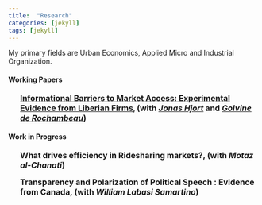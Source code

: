 ```yaml
---
title:  "Research"
categories: [jekyll]
tags: [jekyll]
---
```


<p>My primary fields are Urban Economics, Applied Micro and Industrial Organization.
</p>

<!---
<h3 id="job-market-paper">Job Market Paper</h3>
<ul>
  <h4><b>Title of Paper</b>
(<a href=" target="_blank"><em>Draft</em></a>)(<a href="" target="_blank"><em>Slides</em></a>)</h4>
<details><summary>Abstract:</summary><p><font size="2">Abstract here</details>
</ul>
-->
<h4 id="working-papers"><strong>Working Papers</strong></h4>
<ul>
  <p><b><font size="3"><a href="{{ site.baseurl }}/files/HjortIyerDeRochambeau_073020.pdf" target="_blank">Informational Barriers to Market Access: Experimental Evidence from Liberian Firms</a></font>, <font size="3">(with <a href="https://sites.google.com/site/jonashjort/" target="_blank"><em>Jonas Hjort</em></a> and <a href="https://golvine.com/" target="_blank"><em>Golvine de Rochambeau</em></a>)</font></b></p></ul>

<!--(<a href=".{{ site.baseurl }}/files/Paper2.pdf" target="_blank"><em>Draft</em></a>)-->
<!---<details><summary>Abstract:</summary><p><font size="2">Evidence suggests that firms in poor countries stagnate because they cannot access
growth-conducive markets. We hypothesize that overlooked heterogeneity in marketing
ability distorts market access. To investigate, we gave a random subset of Liberian
firms vouchers for a week-long program that teaches how to sell to corporations, governments,
and other large buyers. Firms that participate win about three times as
many contracts, but only firms with access to the Internet benefit. We use a simple
model and variation in online and offline demand to show evidence that this is because
ICT dampens traditional information frictions, but not marketing barriers.</font></p></details>
-->

    
<h4 id="work-in-progress"><strong>Work in Progress</strong></h4>
<ul>
  <p><b><font size="3">What drives efficiency in Ridesharing markets?, (with <em>Motaz al-Chanati</em>)</font></b></p>
</ul> 

<ul>
  <p><b><font size="3">Transparency and Polarization of Political Speech : Evidence from Canada, (with <em>William Labasi Samartino</em>)</font></b></p>
</ul> 

